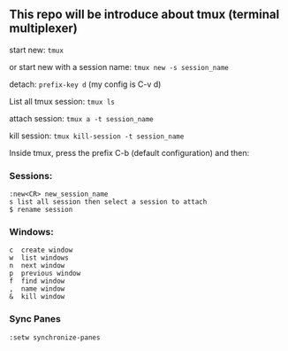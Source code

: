 ## This repo will be introduce about tmux (terminal multiplexer)

start new:
`tmux`

or start new with a session name:
`tmux new -s session_name`

detach:
`prefix-key d` (my config is C-v d)

List all tmux session:
`tmux ls`

attach session:
`tmux a -t session_name`

kill session:
`tmux kill-session -t session_name`


Inside tmux, press the prefix C-b (default configuration) and then:

### Sessions:
```
:new<CR> new_session_name
s list all session then select a session to attach
$ rename session
```

### Windows:
```
c  create window
w  list windows
n  next window
p  previous window
f  find window
,  name window
&  kill window
```

### Sync Panes
`:setw synchronize-panes`